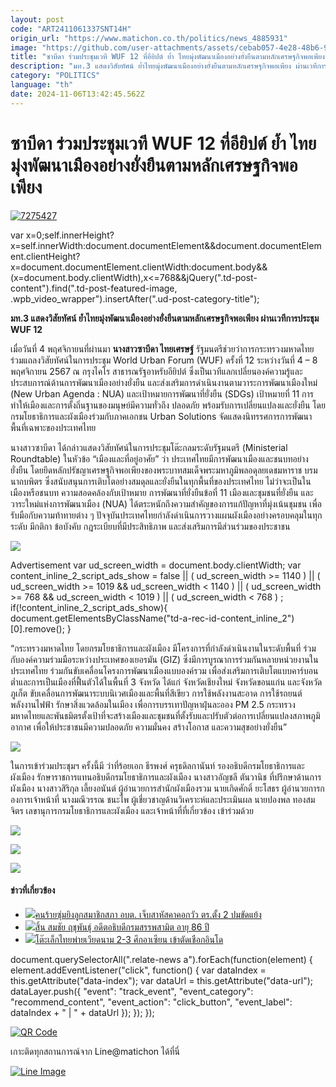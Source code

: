 ```yaml
---
layout: post
code: "ART2411061337SNT14H"
origin_url: "https://www.matichon.co.th/politics/news_4885931"
image: "https://github.com/user-attachments/assets/cebab057-4e28-48b6-9e14-c7eb7f7ef5b4"
title: "ซาบีดา ร่วมประชุมเวที WUF 12 ที่อียิปต์ ย้ำ ไทยมุ่งพัฒนาเมืองอย่างยั่งยืนตามหลักเศรษฐกิจพอเพียง"
description: "มท.3 แสดงวิสัยทัศน์ ย้ำไทยมุ่งพัฒนาเมืองอย่างยั่งยืนตามหลักเศรษฐกิจพอเพียง ผ่านเวทีการประชุม WUF 12"
category: "POLITICS"
language: "th"
date: 2024-11-06T13:42:45.562Z
---
```


# ซาบีดา ร่วมประชุมเวที WUF 12 ที่อียิปต์ ย้ำ ไทยมุ่งพัฒนาเมืองอย่างยั่งยืนตามหลักเศรษฐกิจพอเพียง

[![](https://www.matichon.co.th/wp-content/uploads/2024/11/7275427.jpg "7275427")](https://www.matichon.co.th/wp-content/uploads/2024/11/7275427.jpg)

var x=0;self.innerHeight?x=self.innerWidth:document.documentElement&&document.documentElement.clientHeight?x=document.documentElement.clientWidth:document.body&&(x=document.body.clientWidth),x<=768&&jQuery(".td-post-content").find(".td-post-featured-image, .wpb\_video\_wrapper").insertAfter(".ud-post-category-title");

**มท.3 แสดงวิสัยทัศน์ ย้ำไทยมุ่งพัฒนาเมืองอย่างยั่งยืนตามหลักเศรษฐกิจพอเพียง ผ่านเวทีการประชุม WUF 12**

เมื่อวันที่ 4 พฤศจิกายนที่ผ่านมา **นางสาวซาบีดา ไทยเศรษฐ์** รัฐมนตรีช่วยว่าการกระทรวงมหาดไทย ร่วมแถลงวิสัยทัศน์ในการประชุม World Urban Forum (WUF) ครั้งที่ 12 ระหว่างวันที่ 4 – 8 พฤศจิกายน 2567 ณ กรุงไคโร สาธารณรัฐอาหรับอียิปต์ ซึ่งเป็นเวทีแลกเปลี่ยนองค์ความรู้และประสบการณ์ด้านการพัฒนาเมืองอย่างยั่งยืน และส่งเสริมการดำเนินงานตามวาระการพัฒนาเมืองใหม่ (New Urban Agenda : NUA) และเป้าหมายการพัฒนาที่ยั่งยืน (SDGs) เป้าหมายที่ 11 การทำให้เมืองและการตั้งถิ่นฐานของมนุษย์มีความทั่วถึง ปลอดภัย พร้อมรับการเปลี่ยนแปลงและยั่งยืน โดยกรมโยธาธิการและผังเมืองร่วมกับภาคเอกชน Urban Solutions จัดแสดงนิทรรศการการพัฒนาพื้นที่เฉพาะของประเทศไทย

นางสาวซาบีดา ได้กล่าวแสดงวิสัยทัศน์ในการประชุมโต๊ะกลมระดับรัฐมนตรี (Ministerial Roundtable) ในหัวข้อ “เมืองและที่อยู่อาศัย” ว่า ประเทศไทยมีการพัฒนาเมืองและชนบทอย่างยั่งยืน โดยยึดหลักปรัชญาเศรษฐกิจพอเพียงของพระบาทสมเด็จพระมหาภูมิพลอดุลยเดชมหาราช บรมนาถบพิตร ซึ่งสนับสนุนการเติบโตอย่างสมดุลและยั่งยืนในทุกพื้นที่ของประเทศไทย ไม่ว่าจะเป็นในเมืองหรือชนบท ความสอดคล้องกับเป้าหมาย การพัฒนาที่ยั่งยืนข้อที่ 11 เมืองและชุมชนที่ยั่งยืน และวาระใหม่แห่งการพัฒนาเมือง (NUA) ได้ตระหนักถึงความสำคัญของการแก้ปัญหาที่มุ่งเน้นชุมชน เพื่อรับมือกับความท้าทายต่าง ๆ ปัจจุบันประเทศไทยกำลังดำเนินการวางแผนผังเมืองอย่างครอบคลุมในทุกระดับ มีกติกา ข้อบังคับ กฎระเบียบที่มีประสิทธิภาพ และส่งเสริมการมีส่วนร่วมของประชาชน

![](https://www.matichon.co.th/wp-content/uploads/2024/11/1074198_0.jpg)

Advertisement var ud\_screen\_width = document.body.clientWidth; var content\_inline\_2\_script\_ads\_show = false || ( ud\_screen\_width >= 1140 ) || ( ud\_screen\_width >= 1019 && ud\_screen\_width < 1140 ) || ( ud\_screen\_width >= 768 && ud\_screen\_width < 1019 ) || ( ud\_screen\_width < 768 ) ; if(!content\_inline\_2\_script\_ads\_show){ document.getElementsByClassName("td-a-rec-id-content\_inline\_2")\[0\].remove(); }

“กระทรวงมหาดไทย โดยกรมโยธาธิการและผังเมือง มีโครงการที่กำลังดำเนินงานในระดับพื้นที่ ร่วมกับองค์ความร่วมมือระหว่างประเทศของเยอรมัน (GIZ) ซึ่งมีการบูรณาการร่วมกันหลายหน่วยงานในประเทศไทย ร่วมกันขับเคลื่อนโครงการพัฒนาเมืองแบบองค์รวม เพื่อส่งเสริมการเติบโตแบบคาร์บอนต่ำและการเป็นเมืองที่ฟื้นตัวได้ในพื้นที่ 3 จังหวัด ได้แก่ จังหวัดเชียงใหม่ จังหวัดขอนแก่น และจังหวัดภูเก็ต ขับเคลื่อนการพัฒนาระบบนิเวศเมืองและพื้นที่สีเขียว การใช้พลังงานสะอาด การใช้รถยนต์พลังงานไฟฟ้า รักษาสิ่งแวดล้อมในเมือง เพื่อการบรรเทาปัญหาฝุ่นละออง PM 2.5 กระทรวงมหาดไทยและพันธมิตรตั้งเป้าที่จะสร้างเมืองและชุมชนที่ตั้งรับและปรับตัวต่อการเปลี่ยนแปลงสภาพภูมิอากาศ เพื่อให้ประชาชนมีความปลอดภัย ความมั่นคง สร้างโอกาส และความสุขอย่างยั่งยืน”

![](https://www.matichon.co.th/wp-content/uploads/2024/11/1074196_0.jpg)

ในการเข้าร่วมประชุมฯ ครั้งนี้มี ว่าที่ร้อยเอก ธีรพงศ์ ครุธดิลกานันท์ รองอธิบดีกรมโยธาธิการและผังเมือง รักษาราชการแทนอธิบดีกรมโยธาธิการและผังเมือง นางสาวอัญชลี ตันวานิช ที่ปรึกษาด้านการผังเมือง นางสาวสิริกุล เลี้ยงอนันต์ ผู้อำนวยการสำนักผังเมืองรวม นายเกิดศักดิ์ ยะโสธร ผู้อำนวยการกองการเจ้าหน้าที่ นางมณีวรรณ ชนะไพ ผู้เชี่ยวชาญด้านวิเคราะห์และประเมินผล นายปองพล ทองสมจิตร เลขานุการกรมโยธาธิการและผังเมือง และเจ้าหน้าที่ที่เกี่ยวข้อง เข้าร่วมด้วย

![](https://www.matichon.co.th/wp-content/uploads/2024/11/1074197_0.jpg)

![](https://www.matichon.co.th/wp-content/uploads/2024/11/1074201_0.jpg)

![](https://www.matichon.co.th/wp-content/uploads/2024/11/1074203.jpg)

#### ข่าวที่เกี่ยวข้อง

*   [![](https://www.matichon.co.th/wp-content/uploads/2024/11/mokp9-wed.jpg)คนร้ายซุ่มยิงลูกสมาชิกสภา อบต. เจ็บสาหัสคาคอกวัว ตร.ตั้ง 2 ปมขัดแย้ง](https://www.matichon.co.th/region/news_4885911) 
*   [![](https://www.matichon.co.th/wp-content/uploads/2024/11/n209.jpg)สิ้น สมชัย ฤชุพันธุ์ อดีตอธิบดีกรมสรรพสามิต อายุ 86 ปี](https://www.matichon.co.th/politics/news_4885914) 
*   [![](https://www.matichon.co.th/wp-content/uploads/2024/11/728-9.png)โต๊ะเล็กไทยพ่ายเวียดนาม 2-3 ศึกอาเซียน เข้าตัดเชือกอินโด](https://www.matichon.co.th/sport/footballlocal/news_4885930)

document.querySelectorAll(".relate-news a").forEach(function(element) { element.addEventListener("click", function() { var dataIndex = this.getAttribute("data-index"); var dataUrl = this.getAttribute("data-url"); dataLayer.push({ "event": "track\_event", "event\_category": "recommend\_content", "event\_action": "click\_button", "event\_label": dataIndex + " | " + dataUrl }); }); });

[![QR Code](https://www.matichon.co.th/wp-content/uploads/2023/07/wob1371z.jpg)](https://lin.ee/ht0nDxX)

เกาะติดทุกสถานการณ์จาก Line@matichon ได้ที่นี่

[![Line Image](https://www.matichon.co.th/wp-content/uploads/2023/07/th.png)](https://lin.ee/ht0nDxX)